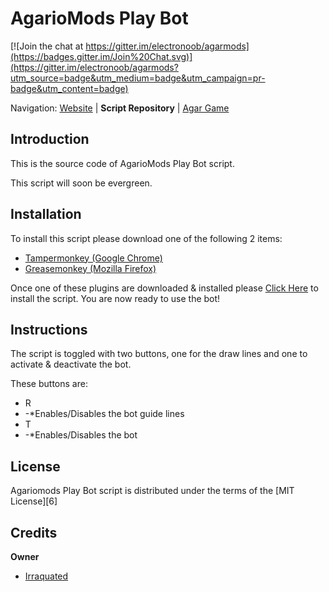 AgarioMods Play Bot
========================================================================

[![Join the chat at https://gitter.im/electronoob/agarmods](https://badges.gitter.im/Join%20Chat.svg)](https://gitter.im/electronoob/agarmods?utm_source=badge&utm_medium=badge&utm_campaign=pr-badge&utm_content=badge)

Navigation: [Website][1] | **Script Repository** | [Agar Game][2]

[1]: http://agariomods.com
[2]: http://agar.io
[3]: https://chrome.google.com/webstore/detail/tampermonkey/dhdgffkkebhmkfjojejmpbldmpobfkfo?hl=en
[4]: https://addons.mozilla.org/en-US/firefox/addon/greasemonkey/
[5]: 
[6]: 
[7]: https://github.com/Irraquated

Introduction
------------------------------------------------------------------------
This is the source code of AgarioMods Play Bot script.

This script will soon be evergreen.

Installation
------------------------------------------------------------------------
To install this script please download one of the following 2 items:
- [Tampermonkey (Google Chrome)][3]
- [Greasemonkey (Mozilla Firefox)][4]

Once one of these plugins are downloaded & installed please [Click Here][5] to install the script.
You are now ready to use the bot!

Instructions
------------------------------------------------------------------------
The script is toggled with two buttons, one for the draw lines and one to activate & deactivate the bot.

These buttons are:
 - R
 - -*Enables/Disables the bot guide lines
 - T
 - -*Enables/Disables the bot

License
------------------------------------------------------------------------
Agariomods Play Bot script is distributed under the terms of the [MIT License][6]

Credits
------------------------------------------------------------------------

**Owner**
 - [Irraquated][7]
